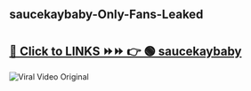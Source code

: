 
 ## saucekaybaby-Only-Fans-Leaked

# <h2><a href="https://clipsfans.com/saucekaybaby&ref=git">🔗 Click to LINKS ⏩⏩ 👉 🟢 saucekaybaby </a></h2>

<a href="https://clipsfans.com/saucekaybaby&ref=git" rel="nofollow" data-target="animated-image.originalLink"><img src="https://i.ibb.co.com/xMMVF88/686577567.gif" alt="Viral Video Original" style="max-width: 100%; display: inline-block;" data-target="animated-image.originalImage"></a>
